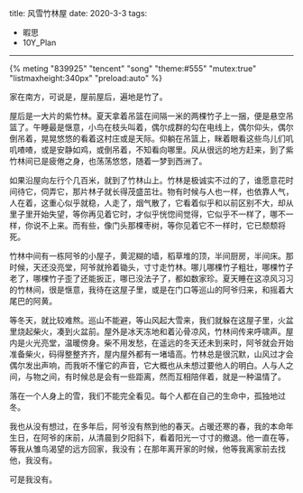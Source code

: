 title: 风雪竹林屋
date: 2020-3-3
tags:
- 暇思
- 10Y_Plan
---
{% meting "839925" "tencent" "song" "theme:#555" "mutex:true" "listmaxheight:340px" "preload:auto" %}

家在南方，可说是，屋前屋后，遍地是竹了。

屋后是一大片的紫竹林。夏天拿着吊篮在间隔一米的两棵竹子上一捆，便是悬空吊篮了。午睡最是惬意，小鸟在枝头叫着，偶尔成群的勾在电线上，偶尔仰头，偶尔倒吊着，晃晃悠悠的看着这村庄或是天际。仰躺在吊篮上，眯着眼看这些鸟儿们叽叽喳喳，或是安静如鸡，或倒吊着，不知看向哪里。风从很远的地方赶来，到了紫竹林间已是疲倦之身，也荡荡悠悠，随着一梦到西洲了。
<!--more-->

如果沿屋向左行个几百米，就到了竹林山上。竹林是极诚实不过的了，谁愿意花时间待它，伺弄它，那片林子就长得茂盛茁壮。物有时候与人也一样，也依靠人气，人在着，这重心似乎就稳，人走了，烟气散了，它看着似乎和以前区别不大，却从里子里开始失望，等你再见着它时，才似乎恍惚间觉得，它似乎不一样了，哪不一样，你说不上来。而有些，像门头那棵枣树，等你见着它不一样时，它已颓颓将死。

竹林中间有一栋阿爷的小屋子，黄泥糊的墙，稻草堆的顶，半间厨房，半间床。那时候，天还没亮堂，阿爷就拎着锄头，寸寸走竹林。哪儿哪棵竹子粗壮，哪棵竹子老了，哪棵竹子歪了还能扳正，哪已没法子了，都如数家珍。夏天睡在这凉风习习的竹林间，很是惬意，我待在这屋子里，或是在门口等巡山的阿爷归来，和摇着大尾巴的阿黄。

等冬天，就比较难熬。巡山不能避，等山风起大雪来，我们就躲在这屋子里，火盆里烧起柴火，凑到火盆前。屋外是冰天冻地和着沁骨凉风，竹林间传来呼啸声。屋内是火光亮堂，温暖傍身。柴不用发愁，在遥远的冬天还未到来时，阿爷就会开始准备柴火，码得整整齐齐，屋内屋外都有一堵墙高。竹林总是很沉默，山风过才会偶尔发出声响，而我听不懂它的声音，它大概也从未想过要他人的明白。人与人之间，与物之间，有时候总是会有一些距离，然而互相陪伴着，就是一种温情了。

落在一个人身上的雪，我们不能完全看见。每个人都在自己的生命中，孤独地过冬。

我也从没有想过，在多年后，阿爷没有熬到他的春天。占暖还寒的春，我的本命年生日，在阿爷的床前，从清晨到夕阳斜下，看着阳光一寸寸的撤退。他一直在等，等我从雏鸟渴望的远方回家，我没有；在那年离开家的时候，他等我离家前去找他，我没有。

可是我没有。



